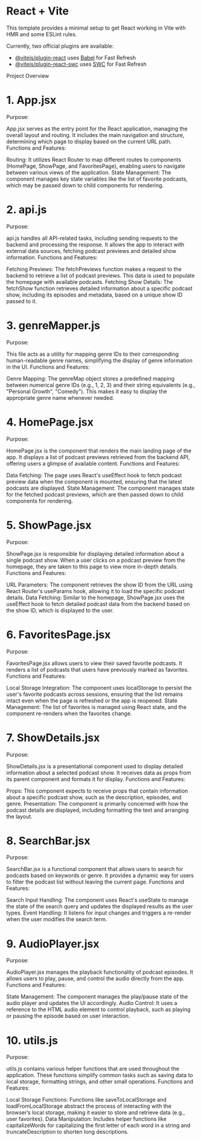 # React + Vite

This template provides a minimal setup to get React working in Vite with HMR and some ESLint rules.

Currently, two official plugins are available:

- [@vitejs/plugin-react](https://github.com/vitejs/vite-plugin-react/blob/main/packages/plugin-react/README.md) uses [Babel](https://babeljs.io/) for Fast Refresh
- [@vitejs/plugin-react-swc](https://github.com/vitejs/vite-plugin-react-swc) uses [SWC](https://swc.rs/) for Fast Refresh

Project Overview
# 1. App.jsx
Purpose:

App.jsx serves as the entry point for the React application, managing the overall layout and routing. It includes the main navigation and structure, determining which page to display based on the current URL path.
Functions and Features:

Routing: It utilizes React Router to map different routes to components (HomePage, ShowPage, and FavoritesPage), enabling users to navigate between various views of the application.
State Management: The component manages key state variables like the list of favorite podcasts, which may be passed down to child components for rendering.
# 2. api.js
Purpose:

api.js handles all API-related tasks, including sending requests to the backend and processing the response. It allows the app to interact with external data sources, fetching podcast previews and detailed show information.
Functions and Features:

Fetching Previews: The fetchPreviews function makes a request to the backend to retrieve a list of podcast previews. This data is used to populate the homepage with available podcasts.
Fetching Show Details: The fetchShow function retrieves detailed information about a specific podcast show, including its episodes and metadata, based on a unique show ID passed to it.
# 3. genreMapper.js
Purpose:

This file acts as a utility for mapping genre IDs to their corresponding human-readable genre names, simplifying the display of genre information in the UI.
Functions and Features:

Genre Mapping: The genreMap object stores a predefined mapping between numerical genre IDs (e.g., 1, 2, 3) and their string equivalents (e.g., "Personal Growth", "Comedy"). This makes it easy to display the appropriate genre name whenever needed.
# 4. HomePage.jsx
Purpose:

HomePage.jsx is the component that renders the main landing page of the app. It displays a list of podcast previews retrieved from the backend API, offering users a glimpse of available content.
Functions and Features:

Data Fetching: The page uses React's useEffect hook to fetch podcast preview data when the component is mounted, ensuring that the latest podcasts are displayed.
State Management: The component manages state for the fetched podcast previews, which are then passed down to child components for rendering.
# 5. ShowPage.jsx
Purpose:

ShowPage.jsx is responsible for displaying detailed information about a single podcast show. When a user clicks on a podcast preview from the homepage, they are taken to this page to view more in-depth details.
Functions and Features:

URL Parameters: The component retrieves the show ID from the URL using React Router's useParams hook, allowing it to load the specific podcast details.
Data Fetching: Similar to the homepage, ShowPage.jsx uses the useEffect hook to fetch detailed podcast data from the backend based on the show ID, which is displayed to the user.
# 6. FavoritesPage.jsx
Purpose:

FavoritesPage.jsx allows users to view their saved favorite podcasts. It renders a list of podcasts that users have previously marked as favorites.
Functions and Features:

Local Storage Integration: The component uses localStorage to persist the user's favorite podcasts across sessions, ensuring that the list remains intact even when the page is refreshed or the app is reopened.
State Management: The list of favorites is managed using React state, and the component re-renders when the favorites change.
# 7. ShowDetails.jsx
Purpose:

ShowDetails.jsx is a presentational component used to display detailed information about a selected podcast show. It receives data as props from its parent component and formats it for display.
Functions and Features:

Props: This component expects to receive props that contain information about a specific podcast show, such as the description, episodes, and genre.
Presentation: The component is primarily concerned with how the podcast details are displayed, including formatting the text and arranging the layout.
# 8. SearchBar.jsx
Purpose:

SearchBar.jsx is a functional component that allows users to search for podcasts based on keywords or genre. It provides a dynamic way for users to filter the podcast list without leaving the current page.
Functions and Features:

Search Input Handling: The component uses React's useState to manage the state of the search query and updates the displayed results as the user types.
Event Handling: It listens for input changes and triggers a re-render when the user modifies the search term.
# 9. AudioPlayer.jsx
Purpose:

AudioPlayer.jsx manages the playback functionality of podcast episodes. It allows users to play, pause, and control the audio directly from the app.
Functions and Features:

State Management: The component manages the play/pause state of the audio player and updates the UI accordingly.
Audio Control: It uses a reference to the HTML audio element to control playback, such as playing or pausing the episode based on user interaction.
# 10. utils.js
Purpose:

utils.js contains various helper functions that are used throughout the application. These functions simplify common tasks such as saving data to local storage, formatting strings, and other small operations.
Functions and Features:

Local Storage Functions: Functions like saveToLocalStorage and loadFromLocalStorage abstract the process of interacting with the browser’s local storage, making it easier to store and retrieve data (e.g., user favorites).
Data Manipulation: Includes helper functions like capitalizeWords for capitalizing the first letter of each word in a string and truncateDescription to shorten long descriptions.
